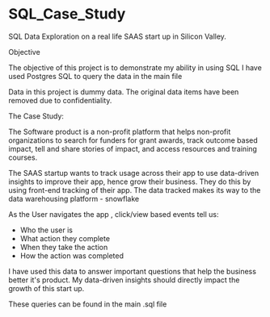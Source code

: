 # SQL_Case_Study
SQL Data Exploration on a real life SAAS start up in Silicon Valley. 

Objective 

The objective of this project is to demonstrate my ability in using SQL
I have used Postgres SQL to query the data in the main file

Data in this project is dummy data. The original data items have been removed due to confidentiality.


The Case Study:

The Software product is a non-profit platform that helps non-profit organizations to search for funders for grant awards, track outcome based impact, tell and share stories of impact, and access resources and training courses. 

The SAAS startup wants to track usage across their app to use data-driven insights to improve their app, hence grow their business.
They do this by using front-end tracking of their app. The data tracked makes its way to the data warehousing platform - snowflake

As the User navigates the app , click/view based events tell us:
- Who the user is
- What action they complete
- When they take the action
- How the action was completed

I have used this data to answer important questions that help the business better it's product. My data-driven insights should directly impact the growth of this start up. 

These queries can be found in the main .sql file 
